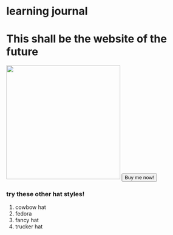 # learning journal
<!DOCTYPE html>
<html>
  <head>
    <meta charset="utf-8">
    <meta name="viewport" content="width=device-width">
    <title>repl.it</title>
    <link href="style.css" rel="stylesheet" type="text/css" />
  </head>
  <body>
    <h1> This shall be the website of the future </h1>
    <img src="https://strattonhats.com/wp-content/uploads/S36.jpg" height= 300 px>
    <button> Buy me now! </button>
    <h3> try these other hat styles! </h3>
    <ol>
      <li>cowbow hat </li>
      <li> fedora </li>
      <li> fancy hat </li>
      <li> trucker hat </li>
    </ol>
    <script src="script.js"></script>
  </body>
</html>

